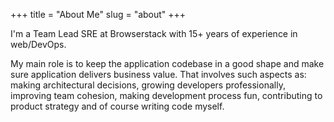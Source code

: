 +++
title = "About Me"
slug = "about"
+++

I'm a Team Lead SRE at Browserstack with 15+ years of experience in web/DevOps.

My main role is to keep the application codebase in a good shape and make sure application delivers business value. That involves such aspects as: making architectural decisions, growing developers professionally, improving team cohesion, making development process fun, contributing to product strategy and of course writing code myself.
